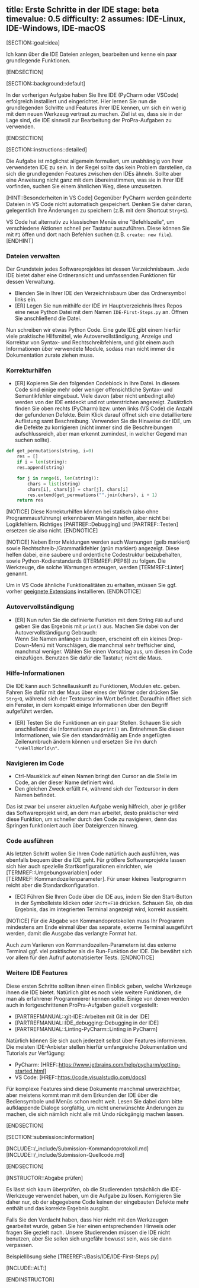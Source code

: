 title: Erste Schritte in der IDE
stage: beta
timevalue: 0.5
difficulty: 2
assumes: IDE-Linux, IDE-Windows, IDE-macOS
---

[SECTION::goal::idea]

Ich kann über die IDE Dateien anlegen, bearbeiten und kenne ein paar grundlegende Funktionen.

[ENDSECTION]

[SECTION::background::default]

In der vorherigen Aufgabe haben Sie Ihre IDE (PyCharm oder VSCode) erfolgreich 
installiert und eingerichtet. 
Hier lernen Sie nun die grundlegenden Schritte und Features ihrer IDE kennen, um sich ein wenig 
mit dem neuen Werkzeug vertraut zu machen. 
Ziel ist es, dass sie in der Lage sind, die IDE sinnvoll zur Bearbeitung der ProPra-Aufgaben zu 
verwenden.

[ENDSECTION]

[SECTION::instructions::detailed]

Die Aufgabe ist möglichst allgemein formuliert, um unabhängig von Ihrer verwendeten IDE zu sein. 
In der Regel sollte das kein Problem darstellen, da sich die grundlegenden Features zwischen 
den IDEs ähneln. 
Sollte aber eine Anweisung nicht ganz mit dem übereinstimmen, was sie in Ihrer IDE vorfinden, 
suchen Sie einem ähnlichen Weg, diese umzusetzen.

[HINT::Besonderheiten in VS Code]
Gegenüber PyCharm werden geänderte Dateien in VS Code nicht automatisch gespeichert. 
Denken Sie daher daran, gelegentlich Ihre Änderungen zu speichern (z.B. mit dem Shortcut `Strg+S`).

VS Code hat alternativ zu klassischen Menüs eine "Befehlszeile", um verschiedene Aktionen schnell 
per Tastatur auszuführen. 
Diese können Sie mit `F1` öffen und dort nach Befehlen suchen (z.B. `create: new file`).
[ENDHINT]


### Dateien verwalten

Der Grundstein jedes Softwareprojektes ist dessen Verzeichnisbaum. 
Jede IDE bietet daher eine Ordneransicht und umfassenden Funktionen für dessen Verwaltung.

- Blenden Sie in Ihrer IDE den Verzeichnisbaum über das Ordnersymbol links ein.
- [ER] Legen Sie nun mithilfe der IDE im Hauptverzeichnis Ihres Repos eine neue Python Datei mit 
  dem Namen `IDE-First-Steps.py` an. Öffnen Sie anschließend die Datei.

Nun schreiben wir etwas Python Code. Eine gute IDE gibt einem hierfür viele praktische 
Hilfsmittel, wie Autovervollständigung, Anzeige und Korrektur von Syntax- und Rechtschreibfehlern, 
und gibt einem auch Informationen über verwendete Module, sodass man nicht immer die 
Dokumentation zurate ziehen muss.


### Korrekturhilfen

- [ER] Kopieren Sie den folgenden Codeblock in Ihre Datei. 
  In diesem Code sind einige mehr oder weniger offensichtliche Syntax- und Semantikfehler eingebaut. 
  Viele davon (aber nicht unbedingt alle) werden von der IDE entdeckt und rot unterstrichen angezeigt. 
  Zusätzlich finden Sie oben rechts (PyCharm) bzw. 
  unten links (VS Code) die Anzahl der gefundenen Defekte. 
  Beim Klick darauf öffnet sich eine detailliertere Auflistung samt Beschreibung.
  Verwenden Sie die Hinweise der IDE, um die Defekte zu korrigieren (nicht immer sind die 
  Beschreibungen aufschlussreich, aber man erkennt zumindest, in welcher Gegend man suchen sollte).

```python
def get_permutations(string, i=0)
    res = []
    if i = len(string):
    res.append(string)

    for j in range(i, len(string)):
        chars = list(string)
        chars[i], chars[j] = char[j], chars[i]
        res.extend(get_permuations("".join(chars), i + 1)
    return res
```

[NOTICE]
Diese Korrekturhilfen können bei statisch (also ohne Programmausführung) erkennbaren Mängeln helfen, 
aber nicht bei Logikfehlern.
Richtiges [PARTREF::Debugging] und [PARTREF::Testen] ersetzen sie also nicht.
[ENDNOTICE]

[NOTICE]
Neben Error Meldungen werden auch Warnungen (gelb markiert) sowie 
Rechtschreib-/Grammatikfehler (grün markiert) angezeigt. 
Diese helfen dabei, eine saubere und ordentliche Codestruktur beizubehalten, sowie 
Python-Kodierstandards ([TERMREF::PEP8]) zu folgen. 
Die Werkzeuge, die solche Warnungen erzeugen, werden [TERMREF::Linter] genannt.

Um in VS Code ähnliche Funktionalitäten zu erhalten, müssen Sie ggf. vorher 
[geeignete Extensions](https://code.visualstudio.com/docs/python/linting) installieren.
[ENDNOTICE]


### Autovervollständigung

- [ER] Nun rufen Sie die definierte Funktion mit dem String `FUB` auf und geben Sie das Ergebnis 
  mit `print()` aus. 
  Machen Sie dabei von der Autovervollständigung Gebrauch:  
  Wenn Sie Namen anfangen zu tippen, erscheint oft ein kleines Drop-Down-Menü mit Vorschlägen,
  die manchmal sehr treffsicher sind, manchmal weniger. 
  Wählen Sie einen Vorschlag aus, um diesen im Code einzufügen.
  Benutzen Sie dafür die Tastatur, nicht die Maus.


### Hilfe-Informationen

Die IDE kann auch Schnellauskunft zu Funktionen, Modulen etc. geben. Fahren Sie dafür mit der 
Maus über eines der Wörter oder drücken Sie `Strg+Q`, während sich der Textcursor im Wort 
befindet. 
Daraufhin öffnet sich ein Fenster, in dem kompakt einige Informationen über den Begriff aufgeführt 
werden.

- [ER] Testen Sie die Funktionen an ein paar Stellen. 
  Schauen Sie sich anschließend die Informationen zu `print()` an. 
  Entnehmen Sie diesen Informationen, wie Sie den standardmäßig am Ende angefügten Zeilenumbruch 
  ändern können und ersetzen Sie ihn durch `"\nHelloWorld\n"`.


### Navigieren im Code

- Ctrl-Mausklick auf einen Namen bringt den Cursor an die Stelle im Code, an der dieser Name
  definiert wird. 
- Den gleichen Zweck erfüllt `F4`, während sich der Textcursor in dem Namen befindet.

Das ist zwar bei unserer aktuellen Aufgabe wenig hilfreich, aber je größer das 
Softwareprojekt wird, an dem man arbeitet, desto praktischer wird diese Funktion, um schneller 
durch den Code zu navigieren, denn das Springen funktioniert auch über Dateigrenzen hinweg.


### Code ausführen

Als letzten Schritt wollen Sie Ihren Code natürlich auch ausführen, was ebenfalls bequem über die 
IDE geht. 
Für größere Softwareprojekte lassen sich hier auch spezielle Startkonfigurationen 
einrichten, wie [TERMREF::Umgebungsvariablen] oder [TERMREF::Kommandozeilenparameter]. 
Für unser kleines Testprogramm reicht aber die Standardkonfiguration.

- [EC] Führen Sie Ihren Code über die IDE aus, indem Sie den Start-Button in der Symbolleiste klicken oder
  `Shift+F10` drücken.
  Schauen Sie, ob das Ergebnis, das im integrierten Terminal angezeigt wird, korrekt aussieht.

[NOTICE]
Für die Abgabe von Kommandoprotokollen muss Ihr Programm mindestens am Ende einmal über das 
separate, externe Terminal ausgeführt werden, damit die Ausgabe das verlangte Format hat.

Auch zum Variieren von Kommandozeilen-Parametern ist das externe Terminal ggf. viel praktischer
als die Run-Funktion der IDE. 
Die bewährt sich vor allem für den Aufruf automatisierter Tests.
[ENDNOTICE]


### Weitere IDE Features

Diese ersten Schritte sollten ihnen einen Einblick geben, welche Werkzeuge ihnen die IDE bietet. 
Natürlich gibt es noch viele weitere Funktionen, die man als erfahrener Programmierer kennen 
sollte. 
Einige von denen werden auch in fortgeschrittenen ProPra-Aufgaben gezielt vorgestellt:

- [PARTREFMANUAL::git-IDE::Arbeiten mit Git in der IDE]
- [PARTREFMANUAL::IDE_debugging::Debugging in der IDE]
- [PARTREFMANUAL::Linting-PyCharm::Linting in PyCharm]
<!-- TODO_3: weitere Aufgaben auflisten, die IDE Features behandeln -->

Natürlich können Sie sich auch jederzeit selbst über Features informieren. Die meisten IDE-Anbieter 
stellen hierfür umfangreiche Dokumentation und Tutorials zur Verfügung:

- PyCharm: [HREF::https://www.jetbrains.com/help/pycharm/getting-started.html]
- VS Code: [HREF::https://code.visualstudio.com/docs]

Für komplexe Features sind diese Dokumente manchmal unverzichtbar, aber meistens kommt man
mit dem Erkunden der IDE über die Bediensymbole und Menüs schon recht weit.
Lesen Sie dabei dann bitte aufklappende Dialoge sorgfältig, um nicht unerwünschte Änderungen
zu machen, die sich nämlich nicht alle mit Undo rückgängig machen lassen. 

[ENDSECTION]

[SECTION::submission::information]

[INCLUDE::/_include/Submission-Kommandoprotokoll.md]
[INCLUDE::/_include/Submission-Quellcode.md]

[ENDSECTION]

[INSTRUCTOR::Abgabe prüfen]

Es lässt sich kaum überprüfen, ob die Studierenden tatsächlich die IDE-Werkzeuge verwendet haben,
um die Aufgabe zu lösen. 
Korrigieren Sie daher nur, ob der abgegebene Code keinen der eingebauten Defekte mehr enthält und das 
korrekte Ergebnis ausgibt.

Falls Sie den Verdacht haben, dass hier nicht mit den Werkzeugen gearbeitet wurde, geben Sie 
hier einen entsprechenden Hinweis oder fragen Sie gezielt nach.
Unsere Studierenden müssen die IDE nicht benutzen, aber Sie sollen sich ungefähr bewusst sein,
was sie dann verpassen.

Beispiellösung siehe [TREEREF::/Basis/IDE/IDE-First-Steps.py]

[INCLUDE::ALT:]

[ENDINSTRUCTOR]
